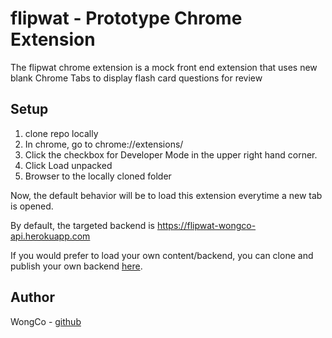 # flipwat - Prototype Chrome Extension

The flipwat chrome extension is a mock front end extension that uses new blank Chrome Tabs to display flash card questions for review

## Setup

1. clone repo locally
2. In chrome, go to chrome://extensions/
3. Click the checkbox for Developer Mode in the upper right hand corner.
4. Click Load unpacked
5. Browser to the locally cloned folder

Now, the default behavior will be to load this extension everytime a new tab is opened.

By default, the targeted backend is https://flipwat-wongco-api.herokuapp.com

If you would prefer to load your own content/backend, you can clone and publish your own backend [here](https://github.com/wongco/flipwat-backend).

## Author

WongCo - [github](https://github.com/wongco)
